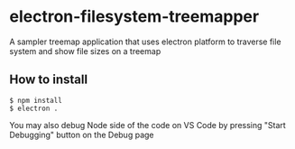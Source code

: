 # electron-filesystem-treemapper
A sampler treemap application that uses electron platform to traverse file system and show file sizes on a treemap

## How to install

```console
$ npm install
$ electron .
```

You may also debug Node side of the code on VS Code by pressing "Start Debugging" button on the Debug page
